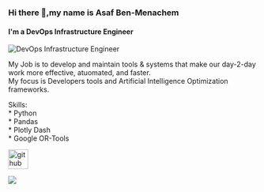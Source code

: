 ### Hi there 👋,my name is Asaf Ben-Menachem
#### I'm a DevOps Infrastructure Engineer
![DevOps Infrastructure Engineer](https://149695847.v2.pressablecdn.com/wp-content/uploads/2019/11/Screenshot-2019-11-20-at-11.48.13-AM.png)

My Job is to develop and maintain tools & systems that make our day-2-day work more effective, atuomated, and faster.
<br> My focus is Developers tools and Artificial Intelligence Optimization frameworks.

Skills:<br>* Python <br>
                *   Pandas <br>
                *   Plotly Dash <br>
                *   Google OR-Tools

[<img src='https://cdn.jsdelivr.net/npm/simple-icons@3.0.1/icons/github.svg' alt='github' height='40'>](https://github.com/asaf95)  

<a href="https://www.linkedin.com/in/asafbm/"><img src="https://img.shields.io/badge/-Asaf%20Ben%20Menachem-blue?style=plastic&logo=Linkedin&logoColor=white&link=https://www.linkedin.com/in/asafbm/" /></a>
